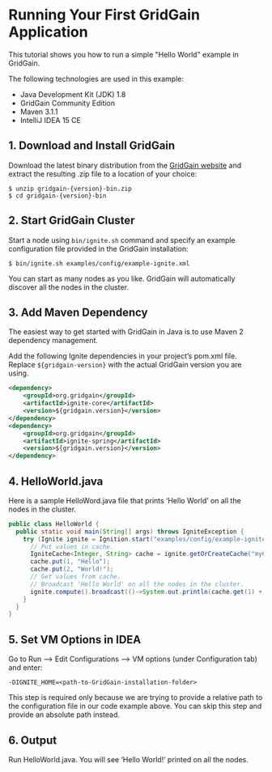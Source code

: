# Running Your First GridGain Application

This tutorial shows you how to run a simple "Hello World" example in GridGain.

The following technologies are used in this example:

* Java Development Kit (JDK) 1.8
* GridGain Community Edition
* Maven 3.1.1
* IntelliJ IDEA 15 CE


## 1. Download and Install GridGain
Download the latest binary distribution from the [GridGain website](https://www.gridgain.com/resources/download) and extract the resulting .zip file to a location of your choice:
```shell
$ unzip gridgain-{version}-bin.zip
$ cd gridgain-{version}-bin
```

## 2. Start GridGain Cluster
Start a node using `bin/ignite.sh` command and specify an example configuration file provided in the GridGain installation:
```shell
$ bin/ignite.sh examples/config/example-ignite.xml
```

You can start as many nodes as you like. GridGain will automatically discover all the nodes in the cluster.

## 3. Add Maven Dependency
The easiest way to get started with GridGain in Java is to use Maven 2 dependency management.

Add the following Ignite dependencies in your project’s pom.xml file. Replace `${gridgain-version}` with the actual GridGain version you are using.
```xml
<dependency>
    <groupId>org.gridgain</groupId>
    <artifactId>ignite-core</artifactId>
    <version>${gridgain.version}</version>
</dependency>
<dependency>
    <groupId>org.gridgain</groupId>
    <artifactId>ignite-spring</artifactId>
    <version>${gridgain.version}</version>
</dependency>
```

## 4. HelloWorld.java
Here is a sample HelloWord.java file that prints ‘Hello World’ on all the nodes in the cluster.
```java
public class HelloWorld {
  public static void main(String[] args) throws IgniteException {
    try (Ignite ignite = Ignition.start("examples/config/example-ignite.xml")) {
      // Put values in cache.
      IgniteCache<Integer, String> cache = ignite.getOrCreateCache("myCache");
      cache.put(1, "Hello");
      cache.put(2, "World!");
      // Get values from cache.
      // Broadcast 'Hello World' on all the nodes in the cluster.
      ignite.compute().broadcast(()->System.out.println(cache.get(1) + " " + cache.get(2)));
    }
  }
}
```

## 5. Set VM Options in IDEA
Go to Run —> Edit Configurations —> VM options (under Configuration tab) and enter:
```
-DIGNITE_HOME=<path-to-GridGain-installation-folder>
```

This step is required only because we are trying to provide a relative path to the configuration file in our code example above.
You can skip this step and provide an absolute path instead.

## 6. Output
Run HelloWorld.java. You will see ‘Hello World!’ printed on all the nodes.
